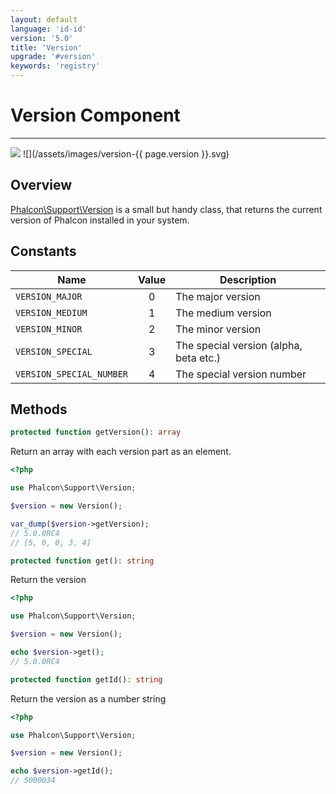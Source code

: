 ```yaml
---
layout: default
language: 'id-id'
version: '5.0'
title: 'Version'
upgrade: '#version'
keywords: 'registry'
---
```


# Version Component
- - -
![](/assets/images/document-status-stable-success.svg) ![](/assets/images/version-{{ page.version }}.svg)

## Overview
[Phalcon\Support\Version][version] is a small but handy class, that returns the current version of Phalcon installed in your system.


## Constants

| Name                     | Value | Description                            |
| ------------------------ |:-----:| -------------------------------------- |
| `VERSION_MAJOR`          |   0   | The major version                      |
| `VERSION_MEDIUM`         |   1   | The medium version                     |
| `VERSION_MINOR`          |   2   | The minor version                      |
| `VERSION_SPECIAL`        |   3   | The special version (alpha, beta etc.) |
| `VERSION_SPECIAL_NUMBER` |   4   | The special version number             |

## Methods

```php
protected function getVersion(): array
```
Return an array with each version part as an element.

```php
<?php

use Phalcon\Support\Version;

$version = new Version();

var_dump($version->getVersion);
// 5.0.0RC4
// [5, 0, 0, 3, 4] 
```

```php
protected function get(): string
```
Return the version

```php
<?php

use Phalcon\Support\Version;

$version = new Version();

echo $version->get();
// 5.0.0RC4
```

```php
protected function getId(): string
```
Return the version as a number string

```php
<?php

use Phalcon\Support\Version;

$version = new Version();

echo $version->getId();
// 5000034
```

[version]: api/phalcon_support#support-version
